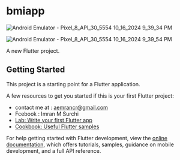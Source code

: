 # bmiapp
![Android Emulator - Pixel_8_API_30_5554 10_16_2024 9_39_34 PM](https://github.com/user-attachments/assets/b5f64728-2ff8-482c-a516-81ab9e890fd5)

![Android Emulator - Pixel_8_API_30_5554 10_16_2024 9_39_54 PM](https://github.com/user-attachments/assets/5cf18a47-0e8e-4c45-bee6-b3af53b9d298)

A new Flutter project.

## Getting Started

This project is a starting point for a Flutter application.

A few resources to get you started if this is your first Flutter project:


- contact me at : aemrancr@gmail.com
- Fcebook : Imran M Surchi
- [Lab: Write your first Flutter app](https://docs.flutter.dev/get-started/codelab)
- [Cookbook: Useful Flutter samples](https://docs.flutter.dev/cookbook)

For help getting started with Flutter development, view the
[online documentation](https://docs.flutter.dev/), which offers tutorials,
samples, guidance on mobile development, and a full API reference.
